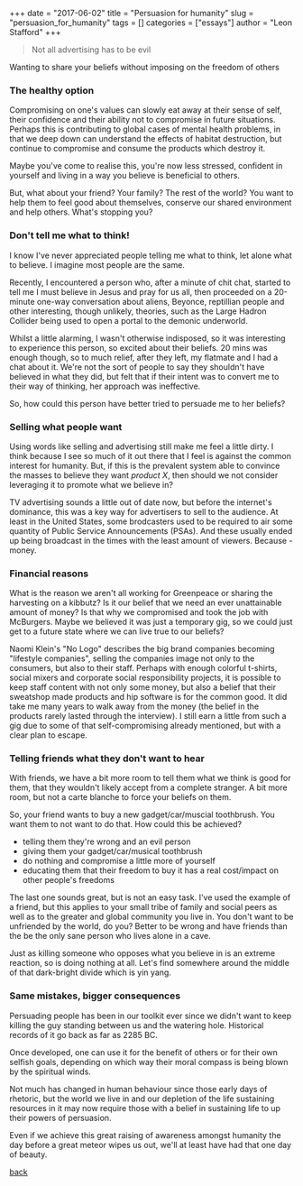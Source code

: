 +++ 
date = "2017-06-02"
title = "Persuasion for humanity"
slug = "persuasion_for_humanity" 
tags = []
categories = ["essays"]
author = "Leon Stafford"
+++


> Not all advertising has to be evil 

Wanting to share your beliefs without imposing on the freedom of others

### The healthy option

Compromising on one's values can slowly eat away at their sense of self, their confidence and their ability not to compromise in future situations. Perhaps this is contributing to global cases of mental health problems, in that we deep down can understand the effects of habitat destruction, but continue to compromise and consume the products which destroy it.

Maybe you've come to realise this, you're now less stressed, confident in yourself and living in a way you believe is beneficial to others. 

But, what about your friend? Your family? The rest of the world? You want to help them to feel good about themselves, conserve our shared environment and help others. What's stopping you?

### Don't tell me what to think!

I know I've never appreciated people telling me what to think, let alone what to believe. I imagine most people are the same.

Recently, I encountered a person who, after a minute of chit chat, started to tell me I must believe in Jesus and pray for us all, then proceeded on a 20-minute one-way conversation about aliens, Beyonce, reptillian people and other interesting, though unlikely, theories, such as the Large Hadron Collider being used to open a portal to the demonic underworld. 

Whilst a little alarming, I wasn't otherwise indisposed, so it was interesting to experience this person, so excited about their beliefs. 20 mins was enough though, so to much relief, after they left, my flatmate and I had a chat about it. We're not the sort of people to say they shouldn't have believed in what they did, but felt that if their intent was to convert me to their way of thinking, her approach was ineffective.

So, how could this person have better tried to persuade me to her beliefs?

### Selling what people want

Using words like selling and advertising still make me feel a little dirty. I think because I see so much of it out there that I feel is against the common interest for humanity. But, if this is the prevalent system able to convince the masses to believe they want *product X*, then should we not consider leveraging it to promote what we believe in?

TV advertising sounds a little out of date now, but before the internet's dominance, this was a key way for advertisers to sell to the audience. At least in the United States, some brodcasters used to be required to air some quantity of Public Service Announcements (PSAs). And these usually ended up being broadcast in the times with the least amount of viewers. Because - money.

### Financial reasons

What is the reason we aren't all working for Greenpeace or sharing the harvesting on a kibbutz? Is it our belief that we need an ever unattainable amount of money? Is that why we compromised and took the job with McBurgers. Maybe we believed it was just a temporary gig, so we could just get to a future state where we can live true to our beliefs? 

Naomi Klein's "No Logo" describes the big brand companies becoming "lifestyle companies", selling the companies image not only to the consumers, but also to their staff. Perhaps with enough colorful t-shirts, social mixers and corporate social responsibility projects, it is possible to keep staff content with not only some money, but also a belief that their sweatshop made products and hip software is for the common good. It did take me many years to walk away from the money (the belief in the products rarely lasted through the interview). I still earn a little from such a gig due to some of that self-compromising already mentioned, but with a clear plan to escape.

### Telling friends what they don't want to hear

With friends, we have a bit more room to tell them what we think is good for them, that they wouldn't likely accept from a complete stranger. A bit more room, but not a carte blanche to force your beliefs on them.

So, your friend wants to buy a new gadget/car/muscial toothbrush. You want them to not want to do that. How could this be achieved?

 - telling them they're wrong and an evil person
 - giving them your gadget/car/musical toothbrush
 - do nothing and compromise a little more of yourself
 - educating them that their freedom to buy it has a real cost/impact on other people's freedoms

The last one sounds great, but is not an easy task. I've used the example of a friend, but this applies to your small tribe of family and social peers as well as to the greater and global community you live in. You don't want to be unfriended by the world, do you? Better to be wrong and have friends than the be the only sane person who lives alone in a cave.

Just as killing someone who opposes what you believe in is an extreme reaction, so is doing nothing at all. Let's find somewhere around the middle of that dark-bright divide which is yin yang. 

### Same mistakes, bigger consequences

Persuading people has been in our toolkit ever since we didn't want to keep killing the guy standing between us and the watering hole. Historical records of it go back as far as 2285 BC. 

Once developed, one can use it for the benefit of others or for their own selfish goals, depending on which way their moral compass is being blown by the spiritual winds.

Not much has changed in human behaviour since those early days of rhetoric, but the world we live in and our depletion of the life sustaining resources in it may now require those with a belief in sustaining life to up their powers of persuasion.

Even if we achieve this great raising of awareness amongst humanity the day before a great meteor wipes us out, we'll at least have had that one day of beauty.


[back](/)
